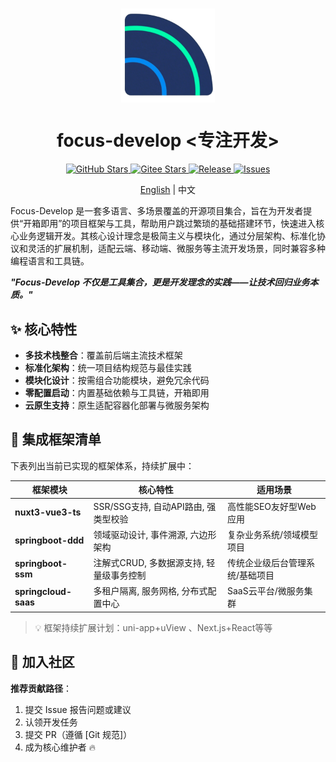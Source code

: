# <p align="center"><img align="middle" src="./资源/logo.png" width="150">

<h1 align="center">focus-develop <专注开发></h1>

<div align="center">
  <a href="https://github.com/sniHao/focus-develop">
    <img src="https://img.shields.io/github/stars/sniHao/focus-develop?style=for-the-badge&logo=github&label=GitHub%20Stars" alt="GitHub Stars">
  </a>
  <a href="https://gitee.com/snihao/focus-develop">
    <img src="https://gitee.com/snihao/focus-develop/badge/star.svg?theme=dark&style=for-the-badge" alt="Gitee Stars">
  </a>
  <a href="https://github.com/sniHao/focus-develop/releases">
    <img src="https://img.shields.io/github/v/release/sniHao/focus-develop?style=for-the-badge&logo=github" alt="Release">
  </a>
  <a href="https://github.com/sniHao/focus-develop/issues">
    <img src="https://img.shields.io/github/issues/sniHao/focus-develop?style=for-the-badge&color=blue" alt="Issues">
  </a>
</div>

<p align="center"><a href="README-en.md">English</a> | 中文</p>

Focus-Develop
是一套多语言、多场景覆盖的开源项目集合，旨在为开发者提供“开箱即用”的项目框架与工具，帮助用户跳过繁琐的基础搭建环节，快速进入核心业务逻辑开发。其核心设计理念是​​极简主义​​与​​模块化​​，通过分层架构、标准化协议和灵活的扩展机制，适配云端、移动端、微服务等主流开发场景，同时兼容多种编程语言和工具链。

***"Focus-Develop 不仅是工具集合，更是开发理念的实践——让技术回归业务本质。"***

## ✨ 核心特性

- **多技术栈整合**：覆盖前后端主流技术框架
- **标准化架构**：统一项目结构规范与最佳实践
- **模块化设计**：按需组合功能模块，避免冗余代码
- **零配置启动**：内置基础依赖与工具链，开箱即用
- **云原生支持**：原生适配容器化部署与微服务架构

## 🧩 集成框架清单

下表列出当前已实现的框架体系，持续扩展中：

| 框架模块                 | 核心特性                      | 适用场景             |
|----------------------|---------------------------|------------------|
| **nuxt3-vue3-ts**    | SSR/SSG支持, 自动API路由, 强类型校验 | 高性能SEO友好型Web应用   |
| **springboot-ddd**   | 领域驱动设计, 事件溯源, 六边形架构       | 复杂业务系统/领域模型项目    |
| **springboot-ssm**   | 注解式CRUD, 多数据源支持, 轻量级事务控制  | 传统企业级后台管理系统/基础项目 |
| **springcloud-saas** | 多租户隔离, 服务网格, 分布式配置中心      | SaaS云平台/微服务集群    |

> 💡 框架持续扩展计划：uni-app+uView 、Next.js+React等等

## 🤝 加入社区

**推荐贡献路径**：

1. 提交 Issue 报告问题或建议
2. 认领开发任务
3. 提交 PR（遵循 [Git 规范]）
4. 成为核心维护者 🔥

